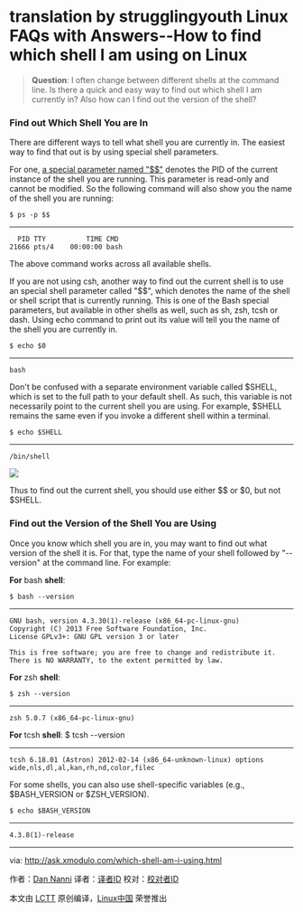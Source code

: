 translation by strugglingyouth
Linux FAQs with Answers--How to find which shell I am using on Linux
================================================================================
> **Question**: I often change between different shells at the command line. Is there a quick and easy way to find out which shell I am currently in? Also how can I find out the version of the shell?

### Find out Which Shell You are In ###

There are different ways to tell what shell you are currently in. The easiest way to find that out is by using special shell parameters.

For one, [a special parameter named "$$"][1] denotes the PID of the current instance of the shell you are running. This parameter is read-only and cannot be modified. So the following command will also show you the name of the shell you are running:

    $ ps -p $$

----------

      PID TTY          TIME CMD
    21666 pts/4    00:00:00 bash

The above command works across all available shells.

If you are not using csh, another way to find out the current shell is to use an special shell parameter called "$$", which denotes the name of the shell or shell script that is currently running. This is one of the Bash special parameters, but available in other shells as well, such as sh, zsh, tcsh or dash. Using echo command to print out its value will tell you the name of the shell you are currently in.

    $ echo $0

----------

    bash

Don't be confused with a separate environment variable called $SHELL, which is set to the full path to your default shell. As such, this variable is not necessarily point to the current shell you are using. For example, $SHELL remains the same even if you invoke a different shell within a terminal.

    $ echo $SHELL

----------

    /bin/shell

![](https://c2.staticflickr.com/6/5688/22544087680_4a9c180485_c.jpg)

Thus to find out the current shell, you should use either $$ or $0, but not $SHELL.

### Find out the Version of the Shell You are Using ###

Once you know which shell you are in, you may want to find out what version of the shell it is. For that, type the name of your shell followed by "--version" at the command line. For example:

**For** bash **shell**:

    $ bash --version

----------

    GNU bash, version 4.3.30(1)-release (x86_64-pc-linux-gnu)
    Copyright (C) 2013 Free Software Foundation, Inc.
    License GPLv3+: GNU GPL version 3 or later 
    
    This is free software; you are free to change and redistribute it.
    There is NO WARRANTY, to the extent permitted by law.

**For** zsh **shell**:

    $ zsh --version

----------

    zsh 5.0.7 (x86_64-pc-linux-gnu)

**For** tcsh **shell**:
    $ tcsh --version

----------

    tcsh 6.18.01 (Astron) 2012-02-14 (x86_64-unknown-linux) options wide,nls,dl,al,kan,rh,nd,color,filec

For some shells, you can also use shell-specific variables (e.g., $BASH_VERSION or $ZSH_VERSION).

    $ echo $BASH_VERSION

----------

    4.3.8(1)-release

--------------------------------------------------------------------------------

via: http://ask.xmodulo.com/which-shell-am-i-using.html

作者：[Dan Nanni][a]
译者：[译者ID](https://github.com/译者ID)
校对：[校对者ID](https://github.com/校对者ID)

本文由 [LCTT](https://github.com/LCTT/TranslateProject) 原创编译，[Linux中国](https://linux.cn/) 荣誉推出

[a]:http://ask.xmodulo.com/author/nanni
[1]:http://ask.xmodulo.com/process-id-pid-shell-script.html
